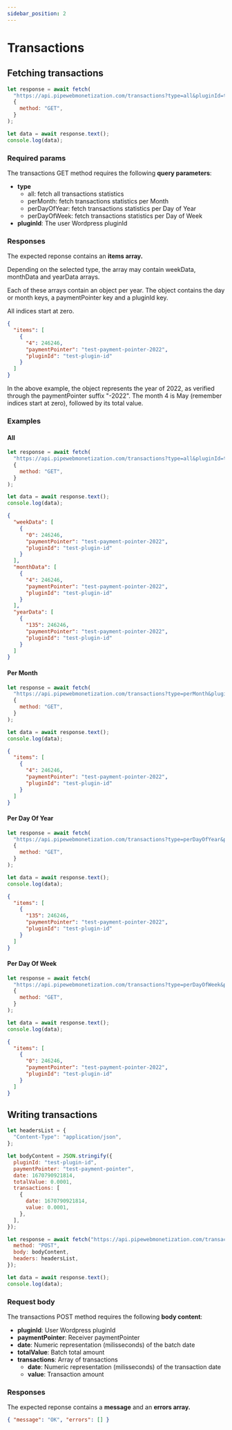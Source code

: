 ```yaml
---
sidebar_position: 2
---
```


# Transactions

## Fetching transactions

```javascript title="GET https://api.pipewebmonetization.com/transactions"
let response = await fetch(
  "https://api.pipewebmonetization.com/transactions?type=all&pluginId=test-plugin-id",
  {
    method: "GET",
  }
);

let data = await response.text();
console.log(data);
```

### Required params

The transactions GET method requires the following **query parameters**:

- **type**
  - all: fetch all transactions statistics
  - perMonth: fetch transactions statistics per Month
  - perDayOfYear: fetch transactions statistics per Day of Year
  - perDayOfWeek: fetch transactions statistics per Day of Week
- **pluginId**: The user Wordpress pluginId

### Responses

The expected reponse contains an **items array.**

Depending on the selected type, the array may contain weekData, monthData and yearData arrays.

Each of these arrays contain an object per year. The object contains the day or month keys, a paymentPointer key and a pluginId key.

All indices start at zero.

```json title="Expected response for perMonth request"
{
  "items": [
    {
      "4": 246246,
      "paymentPointer": "test-payment-pointer-2022",
      "pluginId": "test-plugin-id"
    }
  ]
}
```

In the above example, the object represents the year of 2022, as verified through the paymentPointer suffix "-2022".
The month 4 is May (remember indices start at zero), followed by its total value.

### Examples

#### All

```javascript title="GET https://api.pipewebmonetization.com/transactions"
let response = await fetch(
  "https://api.pipewebmonetization.com/transactions?type=all&pluginId=test-plugin-id",
  {
    method: "GET",
  }
);

let data = await response.text();
console.log(data);
```

```json title="Expected response"
{
  "weekData": [
    {
      "0": 246246,
      "paymentPointer": "test-payment-pointer-2022",
      "pluginId": "test-plugin-id"
    }
  ],
  "monthData": [
    {
      "4": 246246,
      "paymentPointer": "test-payment-pointer-2022",
      "pluginId": "test-plugin-id"
    }
  ],
  "yearData": [
    {
      "135": 246246,
      "paymentPointer": "test-payment-pointer-2022",
      "pluginId": "test-plugin-id"
    }
  ]
}
```

#### Per Month

```javascript title="GET https://api.pipewebmonetization.com/transactions"
let response = await fetch(
  "https://api.pipewebmonetization.com/transactions?type=perMonth&pluginId=test-plugin-id",
  {
    method: "GET",
  }
);

let data = await response.text();
console.log(data);
```

```json title="Expected response"
{
  "items": [
    {
      "4": 246246,
      "paymentPointer": "test-payment-pointer-2022",
      "pluginId": "test-plugin-id"
    }
  ]
}
```

#### Per Day Of Year

```javascript title="GET https://api.pipewebmonetization.com/transactions"
let response = await fetch(
  "https://api.pipewebmonetization.com/transactions?type=perDayOfYear&pluginId=test-plugin-id",
  {
    method: "GET",
  }
);

let data = await response.text();
console.log(data);
```

```json title="Expected response"
{
  "items": [
    {
      "135": 246246,
      "paymentPointer": "test-payment-pointer-2022",
      "pluginId": "test-plugin-id"
    }
  ]
}
```

#### Per Day Of Week

```javascript title="GET https://api.pipewebmonetization.com/transactions"
let response = await fetch(
  "https://api.pipewebmonetization.com/transactions?type=perDayOfWeek&pluginId=test-plugin-id",
  {
    method: "GET",
  }
);

let data = await response.text();
console.log(data);
```

```json title="Expected response"
{
  "items": [
    {
      "0": 246246,
      "paymentPointer": "test-payment-pointer-2022",
      "pluginId": "test-plugin-id"
    }
  ]
}
```

## Writing transactions

```javascript title="POST https://api.pipewebmonetization.com/transactions"
let headersList = {
  "Content-Type": "application/json",
};

let bodyContent = JSON.stringify({
  pluginId: "test-plugin-id",
  paymentPointer: "test-payment-pointer",
  date: 1670790921814,
  totalValue: 0.0001,
  transactions: [
    {
      date: 1670790921814,
      value: 0.0001,
    },
  ],
});

let response = await fetch("https://api.pipewebmonetization.com/transactions", {
  method: "POST",
  body: bodyContent,
  headers: headersList,
});

let data = await response.text();
console.log(data);
```

### Request body

The transactions POST method requires the following **body content**:

- **pluginId**: User Wordpress pluginId
- **paymentPointer**: Receiver paymentPointer
- **date**: Numeric representation (milisseconds) of the batch date
- **totalValue**: Batch total amount
- **transactions**: Array of transactions
  - **date**: Numeric representation (milisseconds) of the transaction date
  - **value**: Transaction amount

### Responses

The expected reponse contains a **message** and an **errors array.**

```json title="Expected response"
{ "message": "OK", "errors": [] }
```
